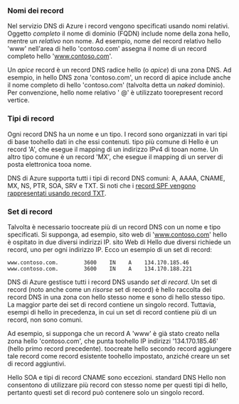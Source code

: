 ### <a name="record-names"></a>Nomi dei record

Nel servizio DNS di Azure i record vengono specificati usando nomi relativi. Oggetto *completo* il nome di dominio (FQDN) include nome della zona hello, mentre un *relativo* non nome. Ad esempio, nome del record relativo hello 'www' nell'area di hello 'contoso.com' assegna il nome di un record completo hello 'www.contoso.com'.

Un *apice* record è un record DNS radice hello (o *apice*) di una zona DNS. Ad esempio, in hello DNS zona 'contoso.com', un record di apice include anche il nome completo di hello 'contoso.com' (talvolta detta un *naked* dominio).  Per convenzione, hello nome relativo ' @' è utilizzato toorepresent record vertice.

### <a name="record-types"></a>Tipi di record

Ogni record DNS ha un nome e un tipo. I record sono organizzati in vari tipi di base toohello dati in che essi contenuti. tipo più comune di Hello è un record 'A', che esegue il mapping di un indirizzo IPv4 di tooan nome. Un altro tipo comune è un record 'MX', che esegue il mapping di un server di posta elettronica tooa nome.

DNS di Azure supporta tutti i tipi di record DNS comuni: A, AAAA, CNAME, MX, NS, PTR, SOA, SRV e TXT. Si noti che i [record SPF vengono rappresentati usando record TXT](../articles/dns/dns-zones-records.md#spf-records).

### <a name="record-sets"></a>Set di record

Talvolta è necessario toocreate più di un record DNS con un nome e tipo specificati. Si supponga, ad esempio, sito web di 'www.contoso.com' hello è ospitato in due diversi indirizzi IP. sito Web di Hello due diversi richiede un record, uno per ogni indirizzo IP. Ecco un esempio di un set di record:

    www.contoso.com.        3600    IN    A    134.170.185.46
    www.contoso.com.        3600    IN    A    134.170.188.221

DNS di Azure gestisce tutti i record DNS usando *set di record*. Un set di record (noto anche come un *risorse* set di record) è hello raccolta dei record DNS in una zona con hello stesso nome e sono di hello stesso tipo. La maggior parte dei set di record contiene un singolo record. Tuttavia, esempi di hello in precedenza, in cui un set di record contiene più di un record, non sono comuni.

Ad esempio, si supponga che un record A 'www' è già stato creato nella zona hello 'contoso.com', che punta toohello IP indirizzi '134.170.185.46' (hello primo record precedente).  toocreate hello secondo record aggiungere tale record come record esistente toohello impostato, anziché creare un set di record aggiuntivi.

Hello SOA e tipi di record CNAME sono eccezioni. standard DNS Hello non consentono di utilizzare più record con stesso nome per questi tipi di hello, pertanto questi set di record può contenere solo un singolo record.
